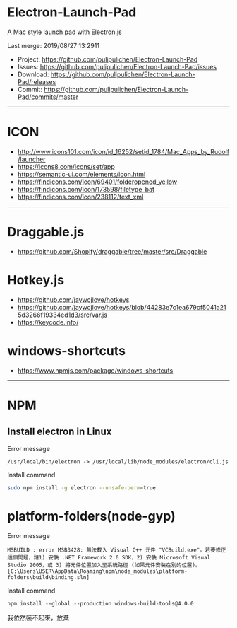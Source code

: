 # Electron-Launch-Pad
A Mac style launch pad with Electron.js

Last merge: 2019/08/27 13:2911

- Project: https://github.com/pulipulichen/Electron-Launch-Pad
- Issues: https://github.com/pulipulichen/Electron-Launch-Pad/issues
- Download: https://github.com/pulipulichen/Electron-Launch-Pad/releases
- Commit: https://github.com/pulipulichen/Electron-Launch-Pad/commits/master

----

# ICON
- http://www.icons101.com/icon/id_16252/setid_1784/Mac_Apps_by_Rudolf/launcher
- https://icons8.com/icons/set/app
- https://semantic-ui.com/elements/icon.html
- https://findicons.com/icon/69401/folderopened_yellow
- https://findicons.com/icon/173598/filetype_bat
- https://findicons.com/icon/238112/text_xml

----

# Draggable.js
- https://github.com/Shopify/draggable/tree/master/src/Draggable

# Hotkey.js
- https://github.com/jaywcjlove/hotkeys
- https://github.com/jaywcjlove/hotkeys/blob/44283e7c1ea679cf5041a215d3266f19334ed1d3/src/var.js
- https://keycode.info/

# windows-shortcuts
- https://www.npmjs.com/package/windows-shortcuts

----

# NPM

## Install electron in Linux

Error message
````
/usr/local/bin/electron -> /usr/local/lib/node_modules/electron/cli.js
````

Install command
````bash
sudo npm install -g electron --unsafe-perm=true
````

# platform-folders(node-gyp)

Error message
````
MSBUILD : error MSB3428: 無法載入 Visual C++ 元件 "VCBuild.exe"。若要修正這個問題，請1) 安裝 .NET Framework 2.0 SDK，2) 安裝 Microsoft Visual Studio 2005，或 3) 將元件位置加入至系統路徑 (如果元件安裝在別的位置)。 [C:\Users\USER\AppData\Roaming\npm\node_modules\platform-folders\build\binding.sln]
````

Install command
````
npm install --global --production windows-build-tools@4.0.0
````

我依然裝不起來，放棄
